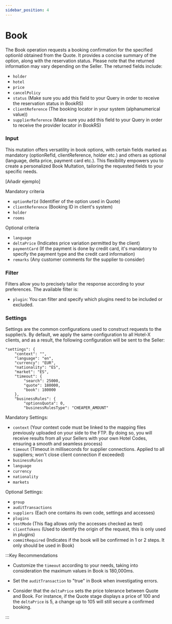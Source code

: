 ```yaml
---
sidebar_position: 4
---
```


# Book

The Book operation requests a booking confirmation for the specified optionId obtained from the Quote. It provides a concise summary of the option, along with the reservation status. Please note that the returned information may vary depending on the Seller. The returned fields include:

* `holder`
* `hotel`
* `price`
* `cancelPolicy`
* `status` (Make sure you add this field to your Query in order to receive the reservation status in BookRS)
* `clientReference` (The booking locator in your system (alphanumerical value))
* `supplierReference` (Make sure you add this field to your Query in order to receive the provider locator in BookRS)

### Input

This mutation offers versatility in book options, with certain fields marked as mandatory (optionRefId, clientReference, holder etc.) and others as optional (language, delta price, payment card etc.). This flexibility empowers you to create a personalized Book Multation, tailoring the requested fields to your specific needs. 

[Añadir ejemplo]

Mandatory criteria
* `optionRefId` (Identifier of the option used in Quote)
* `clientReference` (Booking ID in client's system)
* `holder`
* `rooms`

Optional criteria
* `language`
* `deltaPrice` (Indicates price variation permitted by the client)
* `paymentCard` (If the payment is done by credit card, it's mandatory to specify the payment type and the credit card information)
* `remarks` (Any customer comments for the supplier to consider)

### Filter

Filters allow you to precisely tailor the response according to your preferences. The available filter is:

* `plugin`: You can filter and specify which plugins need to be included or excluded.

### Settings 

Settings are the common configurations used to construct requests to the supplier/s. By default, we apply the same configuration to all Hotel-X clients, and as a result, the following configuration will be sent to the Seller:

	"settings": {
		"context": "",
		"language": "en",
		"currency": "EUR",
		"nationality": "ES",
		"market": "ES",
		"timeout": {
			"search": 25000,
			"quote": 180000,
			"book": 180000
		},
		"businessRules": {
			"optionsQuota": 0,
			"businessRulesType": "CHEAPER_AMOUNT"

Mandatory Settings:
* `context` (Your context code must be linked to the mapping files previously uploaded on your side to the FTP. By doing so, you will receive results from all your Sellers with your own Hotel Codes, ensuring a smooth and seamless process)
* `timeout` (Timeout in milliseconds for supplier connections. Applied to all suppliers; won't close client connection if exceeded)
* `businessRules`
* `language`
* `currency`
* `nationality`
* `markets`

Optional Settings:
* `group`
* `auditTransactions` 
* `suppliers` (Each one contains its own code, settings and accesses)
* `plugins`
* `testMode` (This flag allows only the accesses checked as test)
* `clientTokens` (Used to identify the origin of the request, this is only used in plugins)
* `commitRequired` (Indicates if the book will be confirmed in 1 or 2 steps. It only should be used in Book)

:::Key Recommendations

* Customize the `timeout` according to your needs, taking into consideration the maximum values in Book is 180,000ms.

* Set the `auditTransaction` to "true" in Book when investigating errors.

* Consider that the `deltaPrice` sets the price tolerance between Quote and Book. For instance, if the Quote stage displays a price of 100 and the `deltaPrice` is 5, a change up to 105 will still secure a confirmed booking.

:::